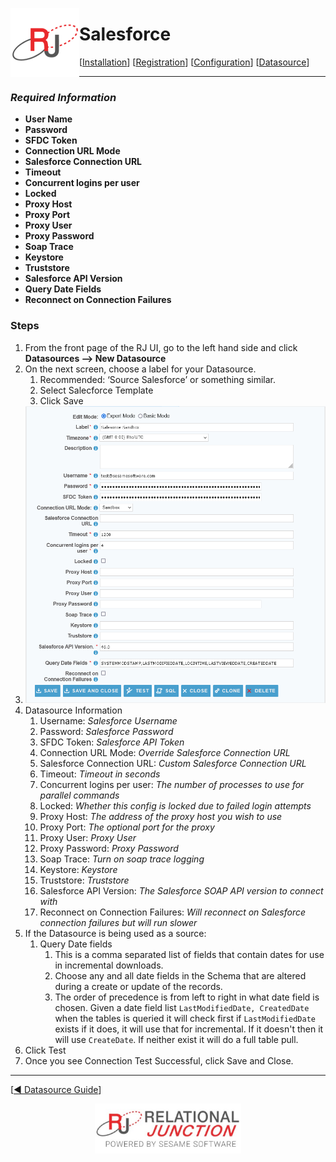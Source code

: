  <a href="http://www.sesamesoftware.com"><img align=left src="../images/RJOrbit110x110.png"></img></a>

[comment]: # (Change Heading to reflect Datasource)

#  Salesforce

[comment]: # (Leave Nav BAR untouched)

[[Installation](../guides/installguide.md)] [[Registration](../guides/RegistrationGuide.md)] [[Configuration](../guides/configurationGuide.md)] [[Datasource](../guides/DatasourceGuide.md)]

---

[comment]: # (Leave Or Alter Required info as needed)

### *Required Information*

* **User Name**
* **Password**
* **SFDC Token**
* **Connection URL Mode**
* **Salesforce Connection URL**
* **Timeout**
* **Concurrent logins per user**
* **Locked**
* **Proxy Host**
* **Proxy Port**
* **Proxy User**
* **Proxy Password**
* **Soap Trace**
* **Keystore**
* **Truststore**
* **Salesforce API Version**
* **Query Date Fields**
* **Reconnect on Connection Failures**

### Steps

[comment]: # (step 1 is common to all Datasources)
[comment]: # (Step 2.1and 2.2 should be adjusted for Data Source specific)
[comment]: # (Step 3 should be Image of the datasource you can add the screenshot to the images folder or create a placeholder like {image of datasource screen})
[comment]: # (adjust step 4 and below as needed)

1. From the front page of the RJ UI, go to the left hand side and click **Datasources --> New Datasource**
2. On the next screen, choose a label for your Datasource.
   1. Recommended: ‘Source Salesforce’ or something similar.
   2. Select Salecforce Template
   3. Click Save
3. ![Salesforce Datasource](../images/salesforce.png)
4. Datasource Information
   1. Username: *Salesforce Username*
   2. Password: *Salesforce Password*
   3. SFDC Token: *Salesforce API Token*
   4. Connection URL Mode: *Override Salesforce Connection URL*
   5. Salesforce Connection URL: *Custom Salesforce Connection URL*
   6. Timeout: *Timeout in seconds*
   7. Concurrent logins per user: *The number of processes to use for parallel commands*
   8. Locked: *Whether this config is locked due to failed login attempts*
   9. Proxy Host: *The address of the proxy host you wish to use*
   10. Proxy Port: *The optional port for the proxy*
   11. Proxy User: *Proxy User*
   12. Proxy Password: *Proxy Password*
   13. Soap Trace: *Turn on soap trace logging*
   14. Keystore: *Keystore*
   15. Truststore: *Truststore*
   16. Salesforce API Version: *The Salesforce SOAP API version to connect with*
   18. Reconnect on Connection Failures: *Will reconnect on Salesforce connection failures but will run slower*
5. If the Datasource is being used as a source:
      1. Query Date fields
         1. This is a comma separated list of fields that contain dates for use in incremental downloads.
         2. Choose any and all date fields in the Schema that are altered during a create or update of the records.
         3. The order of precedence is from left to right in what date field is chosen. Given a date field list `LastModifiedDate, CreatedDate` when the tables is queried it will check first if `LastModifiedDate` exists if it does, it will use that for incremental. If it doesn't then it will use `CreateDate`. If neither exist it will do a full table pull.
7. Click Test
8. Once you see Connection Test Successful, click Save and Close.

---

[[&#9664; Datasource Guide](../guides/DatasourceGuide.md)]

<p align="center" >  <a href="http://www.sesamesoftware.com"><img align=center src="../images/poweredBy.png" height="80px"></img></a> </p>

